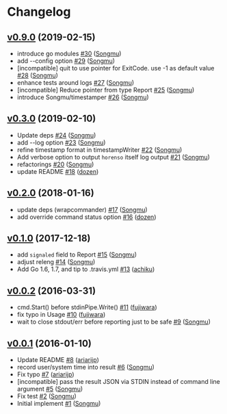 # Changelog

## [v0.9.0](https://github.com/Songmu/horenso/compare/v0.3.0...v0.9.0) (2019-02-15)

* introduce go modules [#30](https://github.com/Songmu/horenso/pull/30) ([Songmu](https://github.com/Songmu))
* add --config option [#29](https://github.com/Songmu/horenso/pull/29) ([Songmu](https://github.com/Songmu))
* [incompatible] quit to use pointer for ExitCode. use -1 as default value [#28](https://github.com/Songmu/horenso/pull/28) ([Songmu](https://github.com/Songmu))
* enhance tests around logs [#27](https://github.com/Songmu/horenso/pull/27) ([Songmu](https://github.com/Songmu))
* [incompatible] Reduce pointer from type Report [#25](https://github.com/Songmu/horenso/pull/25) ([Songmu](https://github.com/Songmu))
* introduce Songmu/timestamper [#26](https://github.com/Songmu/horenso/pull/26) ([Songmu](https://github.com/Songmu))

## [v0.3.0](https://github.com/Songmu/horenso/compare/v0.2.0...v0.3.0) (2019-02-10)

* Update deps [#24](https://github.com/Songmu/horenso/pull/24) ([Songmu](https://github.com/Songmu))
* add --log option [#23](https://github.com/Songmu/horenso/pull/23) ([Songmu](https://github.com/Songmu))
* refine timestamp format in timestampWriter [#22](https://github.com/Songmu/horenso/pull/22) ([Songmu](https://github.com/Songmu))
* Add verbose option to output `horenso` itself log output [#21](https://github.com/Songmu/horenso/pull/21) ([Songmu](https://github.com/Songmu))
* refactorings [#20](https://github.com/Songmu/horenso/pull/20) ([Songmu](https://github.com/Songmu))
* update README [#18](https://github.com/Songmu/horenso/pull/18) ([dozen](https://github.com/dozen))

## [v0.2.0](https://github.com/Songmu/horenso/compare/v0.1.0...v0.2.0) (2018-01-16)

* update deps (wrapcommander) [#17](https://github.com/Songmu/horenso/pull/17) ([Songmu](https://github.com/Songmu))
* add override command status option [#16](https://github.com/Songmu/horenso/pull/16) ([dozen](https://github.com/dozen))

## [v0.1.0](https://github.com/Songmu/horenso/compare/v0.0.2...v0.1.0) (2017-12-18)

* add `signaled` field to Report [#15](https://github.com/Songmu/horenso/pull/15) ([Songmu](https://github.com/Songmu))
* adjust releng [#14](https://github.com/Songmu/horenso/pull/14) ([Songmu](https://github.com/Songmu))
* Add Go 1.6, 1.7, and tip to .travis.yml [#13](https://github.com/Songmu/horenso/pull/13) ([achiku](https://github.com/achiku))

## [v0.0.2](https://github.com/Songmu/horenso/compare/v0.0.1...v0.0.2) (2016-03-31)

* cmd.Start() before stdinPipe.Write() [#11](https://github.com/Songmu/horenso/pull/11) ([fujiwara](https://github.com/fujiwara))
* fix typo in Usage [#10](https://github.com/Songmu/horenso/pull/10) ([fujiwara](https://github.com/fujiwara))
* wait to close stdout/err before reporting just to be safe [#9](https://github.com/Songmu/horenso/pull/9) ([Songmu](https://github.com/Songmu))

## [v0.0.1](https://github.com/Songmu/horenso/compare/6c9c2a74...v0.0.1) (2016-01-10)

* Update README [#8](https://github.com/Songmu/horenso/pull/8) ([ariarijp](https://github.com/ariarijp))
* record user/system time into result [#6](https://github.com/Songmu/horenso/pull/6) ([Songmu](https://github.com/Songmu))
* Fix typo [#7](https://github.com/Songmu/horenso/pull/7) ([ariarijp](https://github.com/ariarijp))
* [incompatible] pass the result JSON via STDIN instead of command line argument [#5](https://github.com/Songmu/horenso/pull/5) ([Songmu](https://github.com/Songmu))
* Fix test [#2](https://github.com/Songmu/horenso/pull/2) ([Songmu](https://github.com/Songmu))
* Initial implement [#1](https://github.com/Songmu/horenso/pull/1) ([Songmu](https://github.com/Songmu))

